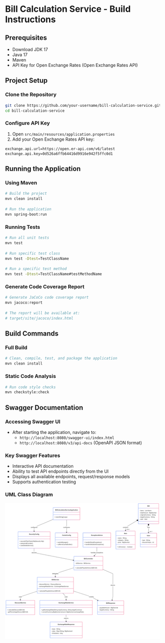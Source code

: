 # Bill Calculation Service - Build Instructions

## Prerequisites
- Download JDK 17
- Java 17
- Maven
- API Key for Open Exchange Rates (Open Exchange Rates API)

## Project Setup

### Clone the Repository
```bash
git clone https://github.com/your-username/bill-calculation-service.git
cd bill-calculation-service
```

### Configure API Key
1. Open `src/main/resources/application.properties`
2. Add your Open Exchange Rates API key:
```properties
exchange.api.url=https://open.er-api.com/v6/latest
exchange.api.key=0d526a6ffb64416d9916e942f5ffc0d1
```

## Running the Application

### Using Maven
```bash
# Build the project
mvn clean install

# Run the application
mvn spring-boot:run
```

### Running Tests
```bash
# Run all unit tests
mvn test

# Run specific test class
mvn test -Dtest=TestClassName

# Run a specific test method
mvn test -Dtest=TestClassName#testMethodName
```

### Generate Code Coverage Report
```bash
# Generate JaCoCo code coverage report
mvn jacoco:report

# The report will be available at:
# target/site/jacoco/index.html
```

## Build Commands

### Full Build
```bash
# Clean, compile, test, and package the application
mvn clean install
```

### Static Code Analysis
```bash
# Run code style checks
mvn checkstyle:check
```

## Swagger Documentation

### Accessing Swagger UI
- After starting the application, navigate to:
  - `http://localhost:8080/swagger-ui/index.html`
  - `http://localhost:8080/v3/api-docs` (OpenAPI JSON format)

### Key Swagger Features
- Interactive API documentation
- Ability to test API endpoints directly from the UI
- Displays all available endpoints, request/response models
- Supports authentication testing


### UML Class Diagram

![Bill Calculation Service UML Class Diagram](https://github.com/AMurtaza95/Bill-Calculation-Service/blob/main/Bill%20Calculation%20Service%20Class%20Diagram.png)
